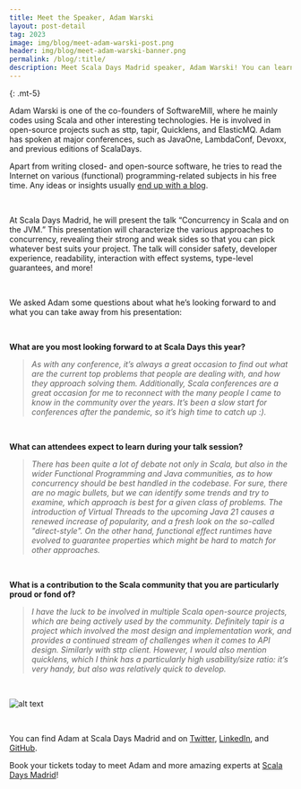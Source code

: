```yaml
---
title: Meet the Speaker, Adam Warski
layout: post-detail
tag: 2023
image: img/blog/meet-adam-warski-post.png
header: img/blog/meet-adam-warski-banner.png
permalink: /blog/:title/
description: Meet Scala Days Madrid speaker, Adam Warski! You can learn more about this speaker before meeting him in Madrid this September.
---
```

{: .mt-5}

Adam Warski is one of the co-founders of SoftwareMill, where he mainly codes using Scala and other interesting technologies. He is involved in open-source projects such as sttp, tapir, Quicklens, and ElasticMQ. Adam has spoken at major conferences, such as JavaOne, LambdaConf, Devoxx, and previous editions of ScalaDays.

Apart from writing closed- and open-source software, he tries to read the Internet on various (functional) programming-related subjects in his free time. Any ideas or insights usually [end up with a blog]( https://softwaremill.com/blog).

<br>

At Scala Days Madrid, he will present the talk “Concurrency in Scala and on the JVM.” This presentation will characterize the various approaches to concurrency, revealing their strong and weak sides so that you can pick whatever best suits your project. The talk will consider safety, developer experience, readability, interaction with effect systems, type-level guarantees, and more!

<br>

We asked Adam some questions about what he’s looking forward to and what you can take away from his presentation: 

<br>

**What are you most looking forward to at Scala Days this year?** 
<br>

> *As with any conference, it’s always a great occasion to find out what are the current top problems that people are dealing with, and how they approach solving them. Additionally, Scala conferences are a great occasion for me to reconnect with the many people I came to know in the community over the years. It’s been a slow start for conferences after the pandemic, so it’s high time to catch up :).*

<br>

**What can attendees expect to learn during your talk session?**
<br>

> *There has been quite a lot of debate not only in Scala, but also in the wider Functional Programming and Java communities, as to how concurrency should be best handled in the codebase. For sure, there are no magic bullets, but we can identify some trends and try to examine, which approach is best for a given class of problems. The introduction of Virtual Threads to the upcoming Java 21 causes a renewed increase of popularity, and a fresh look on the so-called "direct-style". On the other hand, functional effect runtimes have evolved to guarantee properties which might be hard to match for other approaches.*

<br>

**What is a contribution to the Scala community that you are particularly proud or fond of?** 
<br>

> *I have the luck to be involved in multiple Scala open-source projects, which are being actively used by the community. Definitely tapir is a project which involved the most design and implementation work, and provides a continued stream of challenges when it comes to API design. Similarly with sttp client. However, I would also mention quicklens, which I think has a particularly high usability/size ratio: it’s very handy, but also was relatively quick to develop.*

<br>

![alt text](/img/assets/madrid/talks/SpeakerCard-AdamWarski-1920x1080.png)

<br>

You can find Adam at Scala Days Madrid and on [Twitter](https://twitter.com/adamwarski), [LinkedIn](https://www.linkedin.com/in/adamwarski/), and [GitHub](https://github.com/adamw).
<br>

Book your tickets today to meet Adam and more amazing experts at [Scala Days Madrid](https://scaladays.org/madrid-2023/)!

